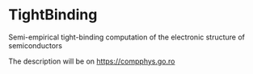 # TightBinding
Semi-empirical tight-binding computation of the electronic structure of semiconductors

The description will be on https://compphys.go.ro
